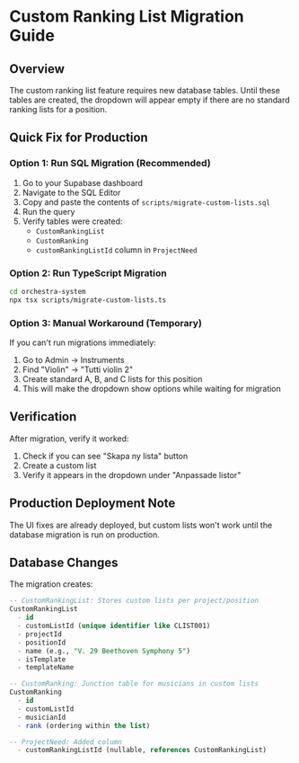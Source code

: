# Custom Ranking List Migration Guide

## Overview
The custom ranking list feature requires new database tables. Until these tables are created, the dropdown will appear empty if there are no standard ranking lists for a position.

## Quick Fix for Production

### Option 1: Run SQL Migration (Recommended)

1. Go to your Supabase dashboard
2. Navigate to the SQL Editor
3. Copy and paste the contents of `scripts/migrate-custom-lists.sql`
4. Run the query
5. Verify tables were created:
   - `CustomRankingList`
   - `CustomRanking`
   - `customRankingListId` column in `ProjectNeed`

### Option 2: Run TypeScript Migration

```bash
cd orchestra-system
npx tsx scripts/migrate-custom-lists.ts
```

### Option 3: Manual Workaround (Temporary)

If you can't run migrations immediately:
1. Go to Admin → Instruments
2. Find "Violin" → "Tutti violin 2"
3. Create standard A, B, and C lists for this position
4. This will make the dropdown show options while waiting for migration

## Verification

After migration, verify it worked:

1. Check if you can see "Skapa ny lista" button
2. Create a custom list
3. Verify it appears in the dropdown under "Anpassade listor"

## Production Deployment Note

The UI fixes are already deployed, but custom lists won't work until the database migration is run on production.

## Database Changes

The migration creates:

```sql
-- CustomRankingList: Stores custom lists per project/position
CustomRankingList
  - id
  - customListId (unique identifier like CLIST001)
  - projectId
  - positionId
  - name (e.g., "V. 29 Beethoven Symphony 5")
  - isTemplate
  - templateName

-- CustomRanking: Junction table for musicians in custom lists
CustomRanking
  - id
  - customListId
  - musicianId
  - rank (ordering within the list)

-- ProjectNeed: Added column
  - customRankingListId (nullable, references CustomRankingList)
```